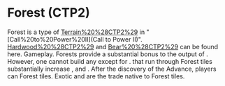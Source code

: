 # Forest (CTP2)

Forest is a type of [Terrain%20%28CTP2%29](terrain) in "[Call%20to%20Power%20II](Call to Power II)". [Hardwood%20%28CTP2%29](Hardwood) and [Bear%20%28CTP2%29](Bear) can be found here.
Gameplay.
Forests provide a substantial bonus to the output of . However, one cannot build any except for . that run through Forest tiles substantially increase , and .
After the discovery of the Advance, players can Forest tiles.
Exotic and are the trade native to Forest tiles.